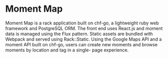 # Moment Map 

Moment Map is a rack application built on chf-go, a lightweight ruby web
framework and PostgreSQL ORM. The front end uses React.js and moment data is
managed using the Flux pattern. Static assets are bundled with Webpack and
served using Rack::Static. Using the Google Maps API and a moment API built on
chf-go, users can create new moments and browse moments by location and tag in
a single- page experience.
